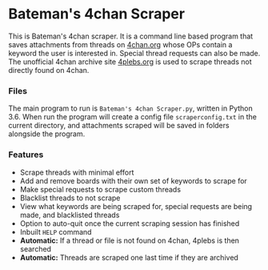 # Bateman's 4chan Scraper

This is Bateman's 4chan scraper. It is a command line based program that saves attachments from threads on [4chan.org](https://www.4chan.org) whose OPs contain a keyword the user is interested in. Special thread requests can also be made. The unofficial 4chan archive site [4plebs.org](https://www.4plebs.org) is used to scrape threads not directly found on 4chan.

### Files

The main program to run is `Bateman's 4chan Scraper.py`, written in Python 3.6. When run the program will create a config file `scraperconfig.txt` in the current directory, and attachments scraped will be saved in folders alongside the program.

### Features

- Scrape threads with minimal effort
- Add and remove boards with their own set of keywords to scrape for
- Make special requests to scrape custom threads 
- Blacklist threads to not scrape
- View what keywords are being scraped for, special requests are being made, and blacklisted threads
- Option to auto-quit once the current scraping session has finished
- Inbuilt `HELP` command
- **Automatic:** If a thread or file is not found on 4chan, 4plebs is then searched
- **Automatic:** Threads are scraped one last time if they are archived
